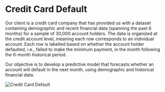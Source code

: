 # Credit Card Default

Our client is a credit card company that has provided us with a dataset containing demographic and recent financial data (spanning the past 6 months) for a sample of 30,000 account holders. The data is organized at the credit account level, meaning each row corresponds to an individual account. Each row is labelled based on whether the account holder defaulted, i.e., failed to make the minimum payment, in the month following the 6-month historical period.

Our objective is to develop a predictive model that forecasts whether an account will default in the next month, using demographic and historical financial data.

![Credit Card Default](https://github.com/yildiramdsa/credit_card_default/blob/main/images/credit_card_default.png)
